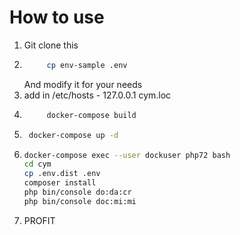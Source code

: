 # How to use
1. Git clone this
2. ```bash
        cp env-sample .env
    ```
    And modify it for your needs 
3. add in /etc/hosts - 127.0.0.1 cym.loc
4. ```bash
        docker-compose build
   ```
5. ```bash
    docker-compose up -d
   ```
6. 
    ```bash
    docker-compose exec --user dockuser php72 bash
    cd cym
    cp .env.dist .env
    composer install
    php bin/console do:da:cr
    php bin/console doc:mi:mi
    ``` 
7. PROFIT
